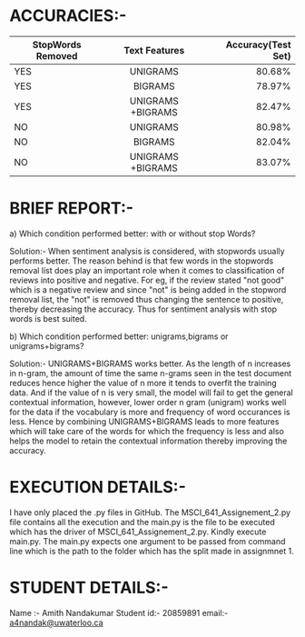 
# ACCURACIES:-

| StopWords Removed | Text Features    | Accuracy(Test Set) |
| ------------------|:----------------:| ------------------:|
| YES               | UNIGRAMS         | 80.68%             |
| YES               | BIGRAMS          | 78.97%             |
| YES               | UNIGRAMS +BIGRAMS| 82.47%             |
| NO                | UNIGRAMS         | 80.98%             |
| NO                | BIGRAMS          | 82.04%             |
| NO                | UNIGRAMS +BIGRAMS| 83.07%             |

# BRIEF REPORT:-

a) Which condition performed better: with or without stop Words?

Solution:-  When sentiment analysis is considered, with stopwords usually performs better. The reason behind is that few words in the stopwords removal list does play an important role when it comes to classification of reviews into positive and negative. For eg, if the review stated "not good" which is a negative review and since "not" is being added in the stopword removal list, the "not" is removed thus changing the sentence to positive, thereby decreasing the accuracy. Thus for sentiment analysis with stop words is best suited.

b) Which condition performed better: unigrams,bigrams or unigrams+bigrams?

Solution:- UNIGRAMS+BIGRAMS works better. As the length of n increases in n-gram, the amount of time the same n-grams seen in the test document reduces hence higher the value of n more it tends to overfit the training data. And if the value of n is very small, the model will fail to get the general contextual information, however, lower order n gram (unigram) works well for the data if the vocabulary is more and frequency of word occurances is less. Hence by combining UNIGRAMS+BIGRAMS leads to more features which will take care of the words for which the frequency is less and also helps the model to retain the contextual information thereby improving the accuracy.


# EXECUTION DETAILS:-

I have only placed the .py files in GitHub. The MSCI_641_Assignement_2.py file contains all the execution and the main.py is the file to be executed which has the driver of MSCI_641_Assignement_2.py. Kindly execute main.py. The main.py expects one argument to be passed from command line which is the path to the folder which has the split made in assignmnet 1.

# STUDENT DETAILS:-
Name :- Amith Nandakumar
Student id:- 20859891
email:- a4nandak@uwaterloo.ca




